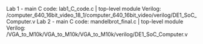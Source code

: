 Lab 1 - main C code: lab1_C_code.c | top-level module Verilog: /computer_640_16bit_video_18_1/computer_640_16bit_video/verilog/DE1_SoC_Computer.v 
Lab 2 - main C code: mandelbrot_final.c | top-level module Verilog: /VGA_to_M10k/VGA_to_M10k/VGA_to_M10k/verilog/DE1_SoC_Computer.v
